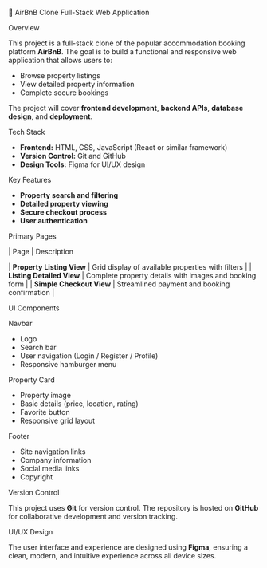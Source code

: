 🏡 AirBnB Clone Full-Stack Web Application

Overview

This project is a full-stack clone of the popular accommodation booking platform **AirBnB**. The goal is to build a functional and responsive web application that allows users to:

- Browse property listings
- View detailed property information
- Complete secure bookings

The project will cover **frontend development**, **backend APIs**, **database design**, and **deployment**.

Tech Stack

- **Frontend:** HTML, CSS, JavaScript (React or similar framework)
- **Version Control:** Git and GitHub
- **Design Tools:** Figma for UI/UX design

Key Features

- **Property search and filtering**
- **Detailed property viewing**
- **Secure checkout process**
- **User authentication**

Primary Pages

| Page | Description

| **Property Listing View** | Grid display of available properties with filters |
| **Listing Detailed View** | Complete property details with images and booking form |
| **Simple Checkout View** | Streamlined payment and booking confirmation |

UI Components

Navbar

- Logo
- Search bar
- User navigation (Login / Register / Profile)
- Responsive hamburger menu

Property Card

- Property image
- Basic details (price, location, rating)
- Favorite button
- Responsive grid layout

Footer

- Site navigation links
- Company information
- Social media links
- Copyright

Version Control

This project uses **Git** for version control. The repository is hosted on **GitHub** for collaborative development and version tracking.

UI/UX Design

The user interface and experience are designed using **Figma**, ensuring a clean, modern, and intuitive experience across all device sizes.
